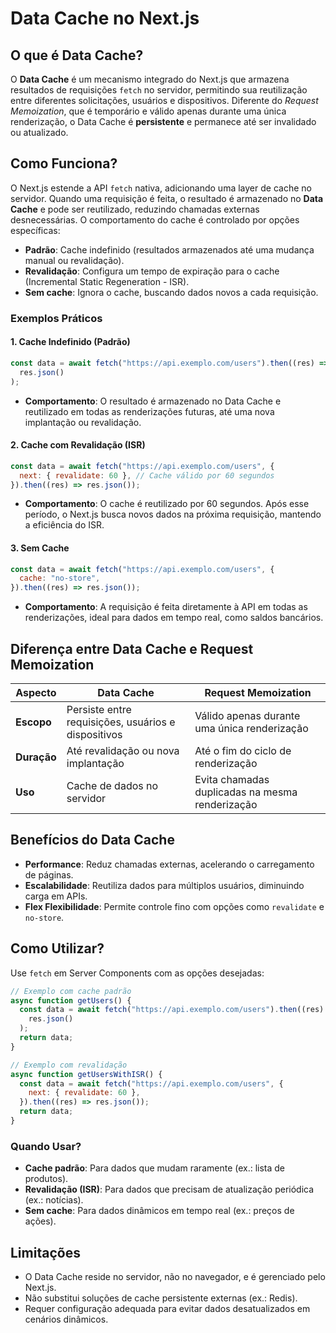 # Data Cache no Next.js

## O que é Data Cache?

O **Data Cache** é um mecanismo integrado do Next.js que armazena resultados de requisições `fetch` no servidor, permitindo sua reutilização entre diferentes solicitações, usuários e dispositivos. Diferente do _Request Memoization_, que é temporário e válido apenas durante uma única renderização, o Data Cache é **persistente** e permanece até ser invalidado ou atualizado.

## Como Funciona?

O Next.js estende a API `fetch` nativa, adicionando uma layer de cache no servidor. Quando uma requisição é feita, o resultado é armazenado no **Data Cache** e pode ser reutilizado, reduzindo chamadas externas desnecessárias. O comportamento do cache é controlado por opções específicas:

- **Padrão**: Cache indefinido (resultados armazenados até uma mudança manual ou revalidação).
- **Revalidação**: Configura um tempo de expiração para o cache (Incremental Static Regeneration - ISR).
- **Sem cache**: Ignora o cache, buscando dados novos a cada requisição.

### Exemplos Práticos

#### 1. Cache Indefinido (Padrão)

```jsx
const data = await fetch("https://api.exemplo.com/users").then((res) =>
  res.json()
);
```

- **Comportamento**: O resultado é armazenado no Data Cache e reutilizado em todas as renderizações futuras, até uma nova implantação ou revalidação.

#### 2. Cache com Revalidação (ISR)

```jsx
const data = await fetch("https://api.exemplo.com/users", {
  next: { revalidate: 60 }, // Cache válido por 60 segundos
}).then((res) => res.json());
```

- **Comportamento**: O cache é reutilizado por 60 segundos. Após esse período, o Next.js busca novos dados na próxima requisição, mantendo a eficiência do ISR.

#### 3. Sem Cache

```jsx
const data = await fetch("https://api.exemplo.com/users", {
  cache: "no-store",
}).then((res) => res.json());
```

- **Comportamento**: A requisição é feita diretamente à API em todas as renderizações, ideal para dados em tempo real, como saldos bancários.

## Diferença entre Data Cache e Request Memoization

| **Aspecto** | **Data Cache**                                      | **Request Memoization**                         |
| ----------- | --------------------------------------------------- | ----------------------------------------------- |
| **Escopo**  | Persiste entre requisições, usuários e dispositivos | Válido apenas durante uma única renderização    |
| **Duração** | Até revalidação ou nova implantação                 | Até o fim do ciclo de renderização              |
| **Uso**     | Cache de dados no servidor                          | Evita chamadas duplicadas na mesma renderização |

## Benefícios do Data Cache

- **Performance**: Reduz chamadas externas, acelerando o carregamento de páginas.
- **Escalabilidade**: Reutiliza dados para múltiplos usuários, diminuindo carga em APIs.
- **Flex Flexibilidade**: Permite controle fino com opções como `revalidate` e `no-store`.

## Como Utilizar?

Use `fetch` em Server Components com as opções desejadas:

```jsx
// Exemplo com cache padrão
async function getUsers() {
  const data = await fetch("https://api.exemplo.com/users").then((res) =>
    res.json()
  );
  return data;
}

// Exemplo com revalidação
async function getUsersWithISR() {
  const data = await fetch("https://api.exemplo.com/users", {
    next: { revalidate: 60 },
  }).then((res) => res.json());
  return data;
}
```

### Quando Usar?

- **Cache padrão**: Para dados que mudam raramente (ex.: lista de produtos).
- **Revalidação (ISR)**: Para dados que precisam de atualização periódica (ex.: notícias).
- **Sem cache**: Para dados dinâmicos em tempo real (ex.: preços de ações).

## Limitações

- O Data Cache reside no servidor, não no navegador, e é gerenciado pelo Next.js.
- Não substitui soluções de cache persistente externas (ex.: Redis).
- Requer configuração adequada para evitar dados desatualizados em cenários dinâmicos.
